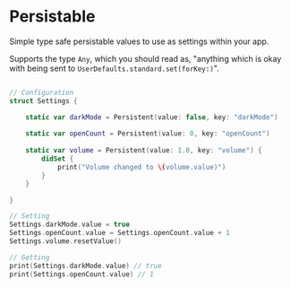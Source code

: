 # Persistable

Simple type safe persistable values to use as settings within your app.

Supports the type `Any`, which you should read as, "anything which is okay with being sent to `UserDefaults.standard.set(forKey:)`".

```swift

// Configuration
struct Settings {

    static var darkMode = Persistent(value: false, key: "darkMode")
    
    static var openCount = Persistent(value: 0, key: "openCount")
    
    static var volume = Persistent(value: 1.0, key: "volume") {
        didSet {
            print("Volume changed to \(volume.value)")
        }
    }

}

// Setting
Settings.darkMode.value = true
Settings.openCount.value = Settings.openCount.value + 1
Settings.volume.resetValue()

// Getting
print(Settings.darkMode.value) // true
print(Settings.openCount.value) // 1

```
